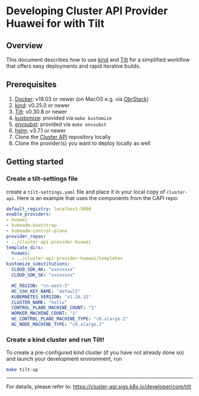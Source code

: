 # Developing Cluster API Provider Huawei for with Tilt

## Overview

This document describes how to use [kind](https://kind.sigs.k8s.io) and [Tilt](https://tilt.dev) for a simplified
workflow that offers easy deployments and rapid iterative builds.

## Prerequisites

1. [Docker](https://docs.docker.com/install/): v19.03 or newer (on MacOS e.g. via [ObrStack](https://orbstack.dev/))
2. [kind](https://kind.sigs.k8s.io): v0.25.0 or newer
3. [Tilt](https://docs.tilt.dev/install.html): v0.30.8 or newer
4. [kustomize](https://github.com/kubernetes-sigs/kustomize): provided via `make kustomize`
5. [envsubst](https://github.com/drone/envsubst): provided via `make envsubst`
6. [helm](https://github.com/helm/helm): v3.7.1 or newer
7. Clone the [Cluster API](https://github.com/kubernetes-sigs/cluster-api) repository
   locally
8. Clone the provider(s) you want to deploy locally as well

## Getting started

### Create a tilt-settings file

create a `tilt-settings.yaml` file and place it in your local copy of `cluster-api`. Here is an example that uses the components from the CAPI repo:

```yaml
default_registry: localhost:5000
enable_providers:
- huawei
- kubeadm-bootstrap
- kubeadm-control-plane
provider_repos:
- ../cluster-api-provider-huawei
template_dirs:
  huawei:
  - ../cluster-api-provider-huawei/templates
kustomize_substitutions:
  CLOUD_SDK_AK: "xxxxxxxx"
  CLOUD_SDK_SK: "xxxxxxxx"

  HC_REGION: "cn-east-5"
  HC_SSH_KEY_NAME: "default"
  KUBERNETES_VERSION: "v1.26.15"
  CLUSTER_NAME: "hello"
  CONTROL_PLANE_MACHINE_COUNT: "1"
  WORKER_MACHINE_COUNT: "1"
  HC_CONTROL_PLANE_MACHINE_TYPE: "c6.xlarge.2"
  HC_NODE_MACHINE_TYPE: "c6.xlarge.2"
```


### Create a kind cluster and run Tilt!

To create a pre-configured kind cluster (if you have not already done so) and launch your development environment, run

```bash
make tilt-up
```


---

For details, please refer to: https://cluster-api.sigs.k8s.io/developer/core/tilt
